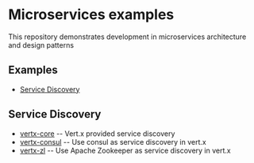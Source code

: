 # Microservices examples

This repository demonstrates development in microservices architecture and design patterns

## Examples

* [Service Discovery](#service-discovery)

## Service Discovery

- [vertx-core](vertx-core/README.md) -- Vert.x provided service discovery
- [vertx-consul](vertx-consul/README.md) -- Use consul as service discovery in vert.x
- [vertx-zl](vertx-zk/README.md) -- Use Apache Zookeeper as service discovery in vert.x